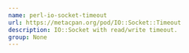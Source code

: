 ```yaml
---
name: perl-io-socket-timeout
url: https://metacpan.org/pod/IO::Socket::Timeout
description: IO::Socket with read/write timeout.
group: None
---
```

